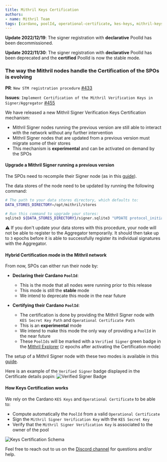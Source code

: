 ```yaml
---
title: Mithril Keys Certification
authors:
- name: Mithril Team
tags: [cardano, poolId, operational-certificate, kes-keys, mithril-keys, hybrid-mode]
---
```


**Update 2022/12/19**: The signer registration with **declarative** PoolId has been decommissioned.

**Update 2022/11/30**: The signer registration with **declarative** PoolId has been deprecated and the **certified** PoolId is now the stable mode.

### The way the Mithril nodes handle the Certification of the SPOs is evolving

**PR**: `New STM registration procedure` [#433](https://github.com/input-output-hk/mithril/pull/433)

**Issues**: `Implement Certification of the Mithril Verification Keys in Signer/Aggregator` [#455](https://github.com/input-output-hk/mithril/issues/455)

We have released a new Mithril Signer Verification Keys Certification mechanism:

- Mithril Signer nodes running the previous version are still able to interact with the network without any further intervention
- Mithril Signer nodes that are updated from a previous version must migrate some of their stores
- This mechanism is **experimental** and can be activated on demand by the SPOs

#### Upgrade a Mithril Signer running a previous version

The SPOs need to recompile their Signer node (as in this [guide](https://mithril.network/doc/manual/getting-started/run-signer-node)).

The data stores of the node need to be updated by running the following command:

```bash
# The path to your data stores directory, which defaults to:
DATA_STORES_DIRECTORY=/opt/mithril/stores

# Run this command to upgrade your stores:
sqlite3 ${DATA_STORES_DIRECTORY}/signer.sqlite3 "UPDATE protocol_initializer SET value = json_object('stm_initializer', json(value), 'kes_signature', null) WHERE json_extract(value, '$.stm_initializer') IS NULL;"
```

:warning: If you don't update your data stores with this procedure, your node will not be able to register to the Aggregator temporarily. It should then take up to `3` epochs before it is able to successfully register its individual signatures with the Aggregator.

#### Hybrid Certification mode in the Mithril network

From now, SPOs can either run their node by:

- **Declaring their Cardano `PoolId`**:

  - This is the mode that all nodes were running prior to this release
  - This mode is still the **stable** mode
  - We intend to deprecate this mode in the near future

- **Certifying their Cardano `PoolId`**:

  - The certification is done by providing the Mithril Signer node with `KES Secret Key Path` and `Operational Certificate Path`
  - This is an **experimental** mode
  - We intend to make this mode the only way of providing a `PoolId` in the near future
  - These `PoolIds` will be marked with a `Verified Signer` green badge in the [Mithril Explorer](https://mithril.network/explorer/) (`2` epochs after activating the Certification mode)

The setup of a Mithril Signer node with these two modes is available in this [guide](https://mithril.network/doc/manual/getting-started/run-signer-node).

Here is an example of the `Verified Signer` badge displayed in the Certificate details popin:
![Verified Signer Badge](./img/badge.png)

#### How Keys Certification works

We rely on the Cardano `KES Keys` and `Operational Certificate` to be able to:

- Compute automatically the `PoolId` from a valid `Operational Certificate`
- Sign the `Mithril Signer Verification Key` with the `KES Secret Key`
- Verify that the `Mithril Signer Verification Key` is associated to the owner of the pool

![Keys Certification Schema](./img/schema.jpg)

Feel free to reach out to us on the [Discord channel](https://discord.gg/5kaErDKDRq) for questions and/or help.
